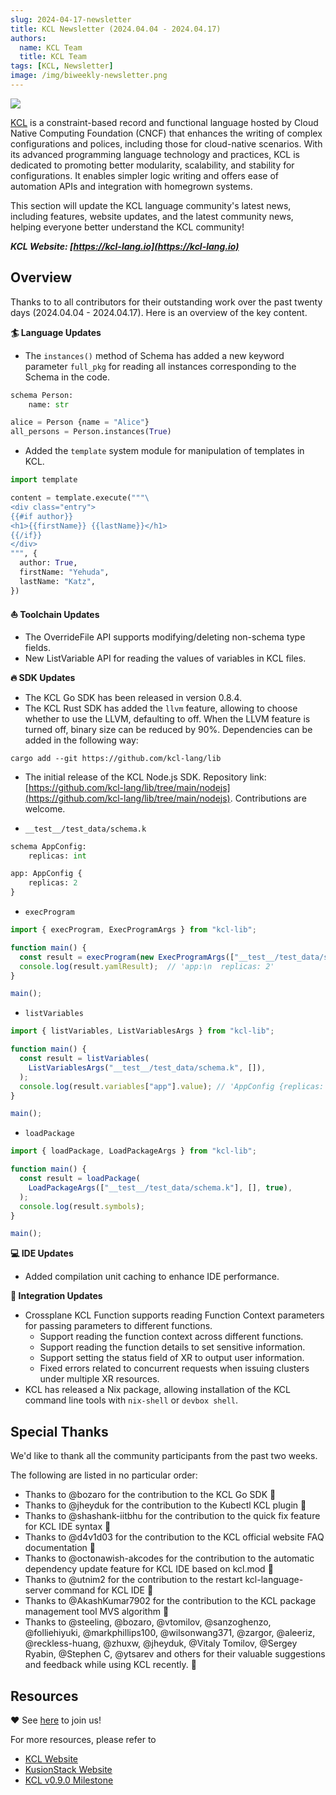 ```yaml
---
slug: 2024-04-17-newsletter
title: KCL Newsletter (2024.04.04 - 2024.04.17)
authors:
  name: KCL Team
  title: KCL Team
tags: [KCL, Newsletter]
image: /img/biweekly-newsletter.png
---
```


![](/img/biweekly-newsletter.png)

[KCL](https://github.com/kcl-lang) is a constraint-based record and functional language hosted by Cloud Native Computing Foundation (CNCF) that enhances the writing of complex configurations and polices, including those for cloud-native scenarios. With its advanced programming language technology and practices, KCL is dedicated to promoting better modularity, scalability, and stability for configurations. It enables simpler logic writing and offers ease of automation APIs and integration with homegrown systems.

This section will update the KCL language community's latest news, including features, website updates, and the latest community news, helping everyone better understand the KCL community!

**_KCL Website: [https://kcl-lang.io](https://kcl-lang.io)_**

## Overview

Thanks to to all contributors for their outstanding work over the past twenty days (2024.04.04 - 2024.04.17). Here is an overview of the key content.

**🏄 Language Updates**

- The `instances()` method of Schema has added a new keyword parameter `full_pkg` for reading all instances corresponding to the Schema in the code.

```python
schema Person:
    name: str

alice = Person {name = "Alice"}
all_persons = Person.instances(True)
```

- Added the `template` system module for manipulation of templates in KCL.

```python
import template

content = template.execute("""\
<div class="entry">
{{#if author}}
<h1>{{firstName}} {{lastName}}</h1>
{{/if}}
</div>
""", {
  author: True,
  firstName: "Yehuda",
  lastName: "Katz",
})
```

**⛵️ Toolchain Updates**

- The OverrideFile API supports modifying/deleting non-schema type fields.
- New ListVariable API for reading the values of variables in KCL files.

**🔥 SDK Updates**

- The KCL Go SDK has been released in version 0.8.4.
- The KCL Rust SDK has added the `llvm` feature, allowing to choose whether to use the LLVM, defaulting to off. When the LLVM feature is turned off, binary size can be reduced by 90%. Dependencies can be added in the following way:

```shell
cargo add --git https://github.com/kcl-lang/lib
```

- The initial release of the KCL Node.js SDK. Repository link: [https://github.com/kcl-lang/lib/tree/main/nodejs](https://github.com/kcl-lang/lib/tree/main/nodejs). Contributions are welcome.

* `__test__/test_data/schema.k`

```python
schema AppConfig:
    replicas: int

app: AppConfig {
    replicas: 2
}
```

- `execProgram`

```ts
import { execProgram, ExecProgramArgs } from "kcl-lib";

function main() {
  const result = execProgram(new ExecProgramArgs(["__test__/test_data/schema.k"]));
  console.log(result.yamlResult);  // 'app:\n  replicas: 2'
}

main();
```

- `listVariables`

```ts
import { listVariables, ListVariablesArgs } from "kcl-lib";

function main() {
  const result = listVariables(
    ListVariablesArgs("__test__/test_data/schema.k", []),
  );
  console.log(result.variables["app"].value); // 'AppConfig {replicas: 2}'
}

main();
```

- `loadPackage`

```ts
import { loadPackage, LoadPackageArgs } from "kcl-lib";

function main() {
  const result = loadPackage(
    LoadPackageArgs(["__test__/test_data/schema.k"], [], true),
  );
  console.log(result.symbols);
}

main();
```

**💻 IDE Updates**

- Added compilation unit caching to enhance IDE performance.

**🌼 Integration Updates**

- Crossplane KCL Function supports reading Function Context parameters for passing parameters to different functions.
  - Support reading the function context across different functions.
  - Support reading the function details to set sensitive information.
  - Support setting the status field of XR to output user information.
  - Fixed errors related to concurrent requests when issuing clusters under multiple XR resources.
- KCL has released a Nix package, allowing installation of the KCL command line tools with `nix-shell` or `devbox shell`.

## Special Thanks

We'd like to thank all the community participants from the past two weeks.

The following are listed in no particular order:

- Thanks to @bozaro for the contribution to the KCL Go SDK 🙌
- Thanks to @jheyduk for the contribution to the Kubectl KCL plugin 🙌
- Thanks to @shashank-iitbhu for the contribution to the quick fix feature for KCL IDE syntax 🙌
- Thanks to @d4v1d03 for the contribution to the KCL official website FAQ documentation 🙌
- Thanks to @octonawish-akcodes for the contribution to the automatic dependency update feature for KCL IDE based on kcl.mod 🙌
- Thanks to @utnim2 for the contribution to the restart kcl-language-server command for KCL IDE 🙌
- Thanks to @AkashKumar7902 for the contribution to the KCL package management tool MVS algorithm 🙌
- Thanks to @steeling, @bozaro, @vtomilov, @sanzoghenzo, @folliehiyuki, @markphillips100, @wilsonwang371, @zargor, @aleeriz, @reckless-huang, @zhuxw, @jheyduk, @Vitaly Tomilov, @Sergey Ryabin, @Stephen C, @ytsarev and others for their valuable suggestions and feedback while using KCL recently. 🙌

## Resources

❤️ See [here](https://github.com/kcl-lang/community) to join us!

For more resources, please refer to

- [KCL Website](https://kcl-lang.io/)
- [KusionStack Website](https://kusionstack.io/)
- [KCL v0.9.0 Milestone](https://github.com/kcl-lang/kcl/milestone/9)
